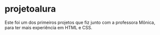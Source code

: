 # projetoalura
Este foi um dos primeiros projetos que fiz junto com a professora Mônica, para ter mais experiência em HTML e CSS.
